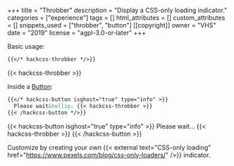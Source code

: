 +++
title = "Throbber"
description = "Display a CSS-only loading indicator."
categories = ["experience"]
tags = []
html_attributes = []
custom_attributes = []
snippets_used = ["throbber", "button"]
[[copyright]]
  owner = "VHS"
  date = "2019"
  license = "agpl-3.0-or-later"
+++

Basic usage:

```html
{{</* hackcss-throbber */>}}
```

{{< hackcss-throbber >}}

Inside a [Button](../button):

```html
{{</* hackcss-button isghost="true" type="info" >}}
  Please wait&hellip; {{< hackcss-throbber >}}
{{< /hackcss-button */>}}
```

{{< hackcss-button isghost="true" type="info" >}}
  Please wait&hellip; {{< hackcss-throbber >}}
{{< /hackcss-button >}}

Customize by creating your own {{< external text="CSS-only loading" href="https://www.pexels.com/blog/css-only-loaders/" />}} indicator.
